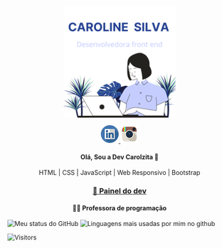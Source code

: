

<p align="center" > <img src="https://github.com/caabeatriz/caabeatriz/blob/master/img/inicio3.png" width="50%" > </p>
<div class="icons" align="center">
<a href="https://www.linkedin.com/in/caabeatriz/"><img class="img-linkedin"src="https://github.com/caabeatriz/caabeatriz/blob/master/img/linkedin.png" alt="Logo do linkedin">
</a>
<a href="https://www.instagram.com/kroltec/">
<img class="img-instagram"src="https://github.com/caabeatriz/caabeatriz/blob/master/img/insta-peq.png" alt="Logo instagram" >
</a>
</div>
<h4 align="center"> Olá, Sou a Dev Carolzita 👋 </h4>
<p align="center">
   HTML | CSS | JavaScript | Web Responsivo | Bootstrap 
</p>

<a href="https://www.notion.so/Front-End-aa544ead4a4a4f9f8c9f4930b7263a2d"><h3 align="center" target="_blank"> 🧠 Painel do dev </h3>  </a>
 <h4 align="center"> 👩‍🏫 Professora de programação </h4>

![Meu status do GitHub](https://github-readme-stats.vercel.app/api?username=devcarolzita&theme=great-gatsby&show_icons=true) 
![Linguagens mais usadas por mim no github](https://github-readme-stats.vercel.app/api/top-langs/?username=devcarolzita&hide=TeX&layout=compact)

![Visitors](https://api.visitorbadge.io/api/visitors?path=devcarolzita&label=Visitantes&countColor=%23263759)

